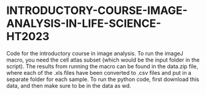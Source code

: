 # INTRODUCTORY-COURSE-IMAGE-ANALYSIS-IN-LIFE-SCIENCE-HT2023
Code for the introductory course in image analysis. To run the imageJ macro, you need the cell atlas subset (which would be the input folder in the script). The results from running the macro can be found in the data.zip file, where each of the .xls files have been converted to .csv files and put in a separate folder for each sample. To run the python code, first download this data, and then make sure to be in the data as wd. 
